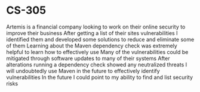 # CS-305
Artemis is a financial company looking to work on their online security to improve their business
After getting a list of their sites vulnerabilities I identified them and developed some solutions to reduce and eliminate some of them 
Learning about the Maven dependency check was extremely helpful to learn how to effectively use
Many of the vulnerabilities could be mitigated through software updates to many of their systems
After alterations running a dependency check showed any neutralized threats
I will undoubtedly use Maven in the  future to effectively identify vulnerabilities 
In the future I could point to my ability to find and list security risks

